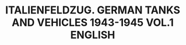 ---
layout: product
title: "ITALIENFELDZUG. GERMAN TANKS AND VEHICLES 1943-1945 VOL.1 ENGLISH"
price: "5000" 
desc: "Knjiga"
img_path: "/assets/img/A.MIG-6261.webp"
brand: "AMMO"
available: false
special_offer: false
new: false
soon: false
cat: "090000"
subcat: "090100"
subsubcat: "090101"
sifra: "A.MIG-6261"
popular: false
---